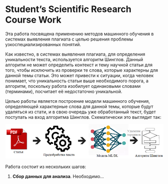 # Student’s Scientific Research Course Work
Эта работа посвящена применению методов машинного обучения в системах выявления плагиата с целью решения проблемы
узкоспециализированных понятий.

Как известно, в системах выявления плагиата, для определения уникальности текста, используется алгоритм Шинглов. Данный 
алгоритм не может определить контекст и тему научной статьи для того, чтобы исключить из проверки те слова, которые 
характерны для данной темы статьи. Это может привести к ситуации, когда человек понимает, что уникальность статьи выше 
необходимого порога, а алгоритм, поскольку работа изобилует одинаковыми словами (терминами), посчитает её недостаточно 
уникальной.

Целью работы является построение модели машинного обучения, определяющей характерные слова для данной темы, которые
будут удаляться из стати, и в свою очередь уже обработанный текст, будет поступать на вход алгоритма Шинглов.
Схематически это выглядит так:

![](img/pdf3.png)

Работа состоит из нескольких шагов:
1. __Сбор данных для анализа__. Необходимо...
 
